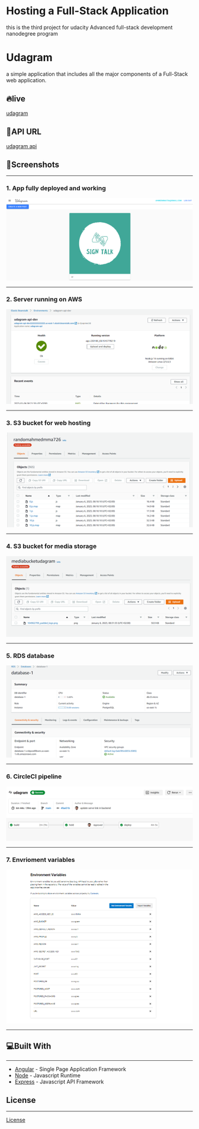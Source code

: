 # Hosting a Full-Stack Application

this is the third project for udacity Advanced full-stack development nanodegree program
### 



# Udagram

a simple application that includes all the major components of a Full-Stack web application.



##  🔥live 
[udagram](http://randomahmedmma726.s3-website-us-east-1.amazonaws.com)

##  🔗API URL
[udagram api](http://udagram-api-dev2222222222222.us-east-1.elasticbeanstalk.com/)

## 🎥Screenshots
<hr/>

### 1. App fully deployed and working
![app working](./screenshots/App%20fully%20deployed%20and%20working.png)
<hr/>

### 2. Server running on AWS
![server running on aws](./screenshots/Server%20up%20and%20working.png)

<hr/>

### 3. S3 bucket for web hosting
![s3 bucket for static website](./screenshots/S3%20bucket%20for%20web%20hosting.png)

<hr/>

### 4. S3 bucket for media storage

![s3 bucket for media storage](./screenshots/S3%20bucket%20for%20media%20storage.png)

<hr/>

### 5. RDS database

![rds database](./screenshots/Database%20up%20and%20working.png)

<hr/>

### 6. CircleCI pipeline

![circleci pipeline](./screenshots/CircleCI%20dashboard.png)

<hr/>

### 7. Envrioment variables

![envrioment variables](./screenshots/Environment%20variables.png)

<hr/>

##  💻Built With
<hr/>

- [Angular](https://angular.io/) - Single Page Application Framework
- [Node](https://nodejs.org) - Javascript Runtime
- [Express](https://expressjs.com/) - Javascript API Framework



## License
<hr/>

[License](LICENSE.txt)

 
